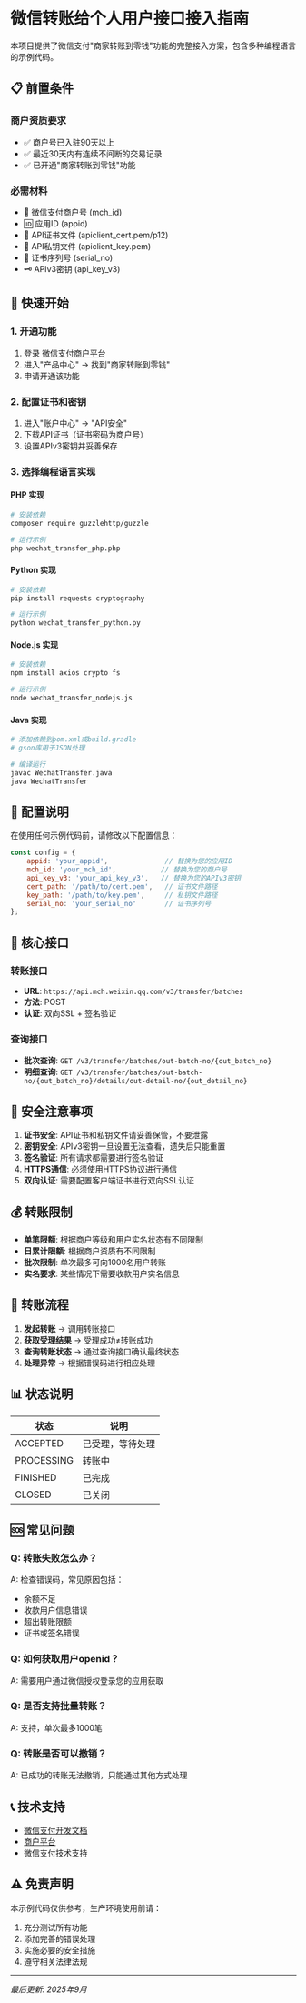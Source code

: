 # 微信转账给个人用户接口接入指南

本项目提供了微信支付"商家转账到零钱"功能的完整接入方案，包含多种编程语言的示例代码。

## 📋 前置条件

### 商户资质要求
- ✅ 商户号已入驻90天以上
- ✅ 最近30天内有连续不间断的交易记录
- ✅ 已开通"商家转账到零钱"功能

### 必需材料
- 🔑 微信支付商户号 (mch_id)
- 🆔 应用ID (appid)
- 📜 API证书文件 (apiclient_cert.pem/p12)
- 🔐 API私钥文件 (apiclient_key.pem)
- 🔢 证书序列号 (serial_no)
- 🗝️ APIv3密钥 (api_key_v3)

## 🚀 快速开始

### 1. 开通功能
1. 登录 [微信支付商户平台](https://pay.weixin.qq.com)
2. 进入"产品中心" → 找到"商家转账到零钱"
3. 申请开通该功能

### 2. 配置证书和密钥
1. 进入"账户中心" → "API安全"
2. 下载API证书（证书密码为商户号）
3. 设置APIv3密钥并妥善保存

### 3. 选择编程语言实现

#### PHP 实现
```bash
# 安装依赖
composer require guzzlehttp/guzzle

# 运行示例
php wechat_transfer_php.php
```

#### Python 实现
```bash
# 安装依赖
pip install requests cryptography

# 运行示例
python wechat_transfer_python.py
```

#### Node.js 实现
```bash
# 安装依赖
npm install axios crypto fs

# 运行示例
node wechat_transfer_nodejs.js
```

#### Java 实现
```bash
# 添加依赖到pom.xml或build.gradle
# gson库用于JSON处理

# 编译运行
javac WechatTransfer.java
java WechatTransfer
```

## 🔧 配置说明

在使用任何示例代码前，请修改以下配置信息：

```javascript
const config = {
    appid: 'your_appid',              // 替换为您的应用ID
    mch_id: 'your_mch_id',           // 替换为您的商户号
    api_key_v3: 'your_api_key_v3',   // 替换为您的APIv3密钥
    cert_path: '/path/to/cert.pem',   // 证书文件路径
    key_path: '/path/to/key.pem',     // 私钥文件路径
    serial_no: 'your_serial_no'       // 证书序列号
};
```

## 📡 核心接口

### 转账接口
- **URL**: `https://api.mch.weixin.qq.com/v3/transfer/batches`
- **方法**: POST
- **认证**: 双向SSL + 签名验证

### 查询接口
- **批次查询**: `GET /v3/transfer/batches/out-batch-no/{out_batch_no}`
- **明细查询**: `GET /v3/transfer/batches/out-batch-no/{out_batch_no}/details/out-detail-no/{out_detail_no}`

## 🔐 安全注意事项

1. **证书安全**: API证书和私钥文件请妥善保管，不要泄露
2. **密钥安全**: APIv3密钥一旦设置无法查看，遗失后只能重置
3. **签名验证**: 所有请求都需要进行签名验证
4. **HTTPS通信**: 必须使用HTTPS协议进行通信
5. **双向认证**: 需要配置客户端证书进行双向SSL认证

## 💰 转账限制

- **单笔限额**: 根据商户等级和用户实名状态有不同限制
- **日累计限额**: 根据商户资质有不同限制
- **批次限制**: 单次最多可向1000名用户转账
- **实名要求**: 某些情况下需要收款用户实名信息

## 🔄 转账流程

1. **发起转账** → 调用转账接口
2. **获取受理结果** → 受理成功≠转账成功
3. **查询转账状态** → 通过查询接口确认最终状态
4. **处理异常** → 根据错误码进行相应处理

## 📊 状态说明

| 状态 | 说明 |
|------|------|
| ACCEPTED | 已受理，等待处理 |
| PROCESSING | 转账中 |
| FINISHED | 已完成 |
| CLOSED | 已关闭 |

## 🆘 常见问题

### Q: 转账失败怎么办？
A: 检查错误码，常见原因包括：
- 余额不足
- 收款用户信息错误
- 超出转账限额
- 证书或签名错误

### Q: 如何获取用户openid？
A: 需要用户通过微信授权登录您的应用获取

### Q: 是否支持批量转账？
A: 支持，单次最多1000笔

### Q: 转账是否可以撤销？
A: 已成功的转账无法撤销，只能通过其他方式处理

## 📞 技术支持

- [微信支付开发文档](https://pay.weixin.qq.com/wiki/doc/apiv3/index.shtml)
- [商户平台](https://pay.weixin.qq.com)
- 微信支付技术支持

## ⚠️ 免责声明

本示例代码仅供参考，生产环境使用前请：
1. 充分测试所有功能
2. 添加完善的错误处理
3. 实施必要的安全措施
4. 遵守相关法律法规

---

*最后更新: 2025年9月*